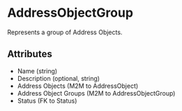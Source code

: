 # AddressObjectGroup

Represents a group of Address Objects.

## Attributes

* Name (string)
* Description (optional, string)
* Address Objects (M2M to AddressObject)
* Address Object Groups (M2M to AddressObjectGroup)
* Status (FK to Status)
